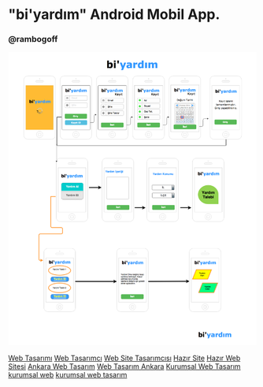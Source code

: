 <h1> "bi'yardım" Android Mobil App. </h1>
<h3> @rambogoff </h3>

<p align="center">
  <img src = "https://github.com/ahmettersoz/biyardimApp/blob/master/biyardim_diagram.png"></img>
</p>

<a href='https://kurumsalweb.com.tr/'>Web Tasarımı</a>
<a href='https://kurumsalweb.com.tr/'>Web Tasarımcı</a>
<a href='https://kurumsalweb.com.tr/'>Web Site Tasarımcısı</a>
<a href='https://kurumsalweb.com.tr/'>Hazır Site</a>
<a href='https://kurumsalweb.com.tr/'>Hazır Web Sitesi</a>
<a href='https://kurumsalweb.com.tr/'>Ankara Web Tasarım</a>
<a href='https://kurumsalweb.com.tr/'>Web Tasarım Ankara</a>
<a href='https://kurumsalweb.com.tr/'>Kurumsal Web Tasarım</a>
<a href='https://kurumsalweb.com.tr/'>kurumsal web</a>
<a href='https://kurumsalweb.com.tr/'>kurumsal web tasarım</a>
